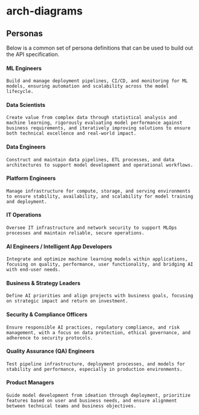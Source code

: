 # arch-diagrams


## Personas

Below is a common set of persona definitions that can be used to build out the API specification.

#### ML Engineers

    Build and manage deployment pipelines, CI/CD, and monitoring for ML models, ensuring automation and scalability across the model lifecycle.

#### Data Scientists

    Create value from complex data through statistical analysis and machine learning, rigorously evaluating model performance against business requirements, and iteratively improving solutions to ensure both technical excellence and real-world impact.

#### Data Engineers

    Construct and maintain data pipelines, ETL processes, and data architectures to support model development and operational workflows.

#### Platform Engineers

    Manage infrastructure for compute, storage, and serving environments to ensure stability, availability, and scalability for model training and deployment.

#### IT Operations

    Oversee IT infrastructure and network security to support MLOps processes and maintain reliable, secure operations.

#### AI Engineers / Intelligent App Developers

    Integrate and optimize machine learning models within applications, focusing on quality, performance, user functionality, and bridging AI with end-user needs.

#### Business & Strategy Leaders

    Define AI priorities and align projects with business goals, focusing on strategic impact and return on investment.

#### Security & Compliance Officers

    Ensure responsible AI practices, regulatory compliance, and risk management, with a focus on data protection, ethical governance, and adherence to security protocols.

#### Quality Assurance (QA) Engineers

    Test pipeline infrastructure, deployment processes, and models for stability and performance, especially in production environments.

#### Product Managers

    Guide model development from ideation through deployment, prioritize features based on user and business needs, and ensure alignment between technical teams and business objectives.
